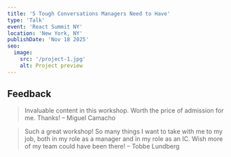 ```yaml
---
title: '5 Tough Conversations Managers Need to Have'
type: 'Talk'
event: 'React Summit NY'
location: 'New York, NY'
publishDate: 'Nov 18 2025'
seo:
  image:
    src: '/project-1.jpg'
    alt: Project preview
---
```


## Feedback

> Invaluable content in this workshop. Worth the price of admission for me. Thanks! – Miguel Camacho

> Such a great workshop! So many things I want to take with me to my job, both in my role as a manager and in my role as an IC. Wish more of my team could have been there! – Tobbe Lundberg
